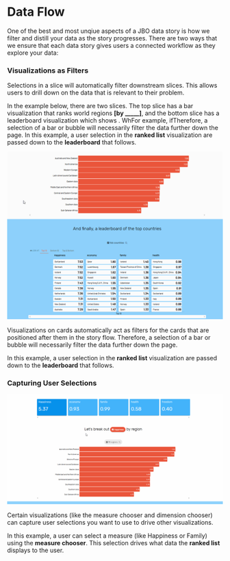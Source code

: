 # Data Flow

One of the best and most unqiue aspects of a JBO data story is how we filter and distill your data as the story progresses. There are two ways that we ensure that each data story gives users a connected workflow as they explore your data:

### Visualizations as Filters

Selections in a slice will automatically filter downstream slices. This allows users to drill down on the data that is relevant to their problem. 

In the example below, there are two slices. The top slice has a bar visualization that ranks world regions **\[by \_\_\_\_\_\]**, and the bottom slice has a leaderboard visualization which shows . WhFor example, ifTherefore, a selection of a bar or bubble will necessarily filter the data further down the page. In this example, a user selection in the **ranked list** visualization are passed down to the **leaderboard** that follows.

![](../.gitbook/assets/data_flow_viz.gif)

Visualizations on cards automatically act as filters for the cards that are positioned after them in the story flow. Therefore, a selection of a bar or bubble will necessarily filter the data further down the page.  
  
In this example, a user selection in the **ranked list** visualization are passed down to the **leaderboard** that follows.

### Capturing User Selections

![](../.gitbook/assets/data_flow_dim.gif)

Certain visualizations \(like the measure chooser and dimension chooser\) can capture user selections you want to use to drive other visualizations.   
  
In this example, a user can select a measure \(like Happiness or Family\) using the **measure chooser**. This selection drives what data the **ranked list** displays to the user. 

